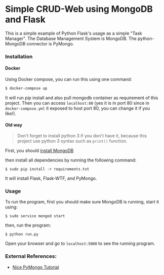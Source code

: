 # Simple CRUD-Web using MongoDB and Flask

This is a simple example of Python Flask's usage as a simple "Task Manager".
The Database Management System is MongoDB. 
The python-MongoDB connector is PyMongo.

### Installation

#### Docker

Using Docker compose, you can run this using one command:

```bash
$ docker-compose up
```

It will run pip install and also pull mongodb container as requirement of this project. Then you can access `localhost:80` (yes it is in port 80 since in `docker-compose.yml` it exposed to host port 80, you can change it if you like!).

#### Old way

> Don't forget to install python 3 if you don't have it, because this project use python 3 syntax such as `print()` function.

First, you should [install MongoDB](https://docs.mongodb.com/manual/installation/)

then install all dependencies by running the following command:

```
$ sudo pip install -r requirements.txt
```

It will install Flask, Flask-WTF, and PyMongo.

### Usage

To run the program, first you should make sure MongoDB is running, start it using:

```
$ sudo service mongod start
```

then, run the program:

```
$ python run.py
```

Open your browser and go to `localhost:5000` to see the running program.

### External References:

 * [Nice PyMongo Tutorial](http://codehandbook.org/pymongo-tutorial-crud-operation-mongodb/)